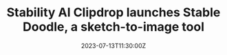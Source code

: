 ---
external: true
url: https://stability.ai/blog/clipdrop-launches-stable-doodle
title: Stability AI Clipdrop launches Stable Doodle, a sketch-to-image tool
description: Stability AI launches Stable Doodle, a sketch-to-image tool that converts a simple drawing into a dynamic image, providing limitless imaging possibilities to a range of professionals and hobbyists.
date: 2023-07-13T11:30:00Z
icon: https://www.google.com/s2/favicons?domain=stability.ai&sz=32
source: Stability AI
---